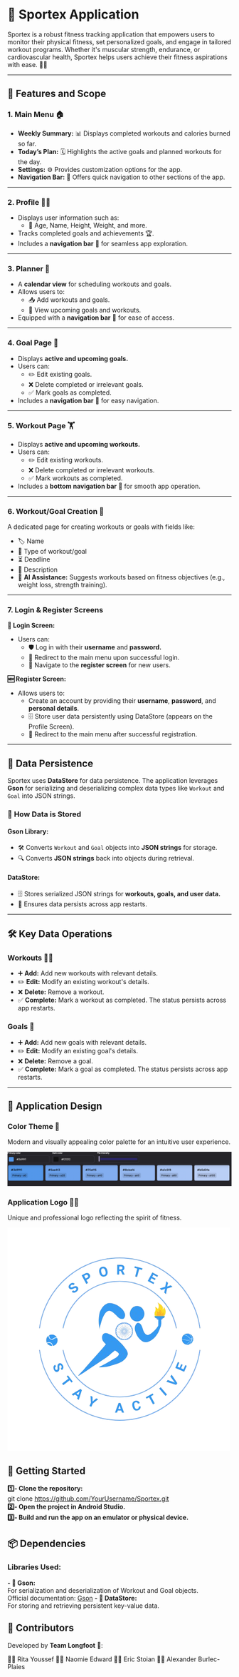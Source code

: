 # 📱 **Sportex Application**

Sportex is a robust fitness tracking application that empowers users to monitor their physical fitness, set personalized goals, and engage in tailored workout programs. Whether it's muscular strength, endurance, or cardiovascular health, Sportex helps users achieve their fitness aspirations with ease. 💪✨

---

## 🌟 **Features and Scope**

### **1. Main Menu** 🏠
- **Weekly Summary:** 📊 Displays completed workouts and calories burned so far.
- **Today’s Plan:** 🗓️ Highlights the active goals and planned workouts for the day.
- **Settings:** ⚙️ Provides customization options for the app.
- **Navigation Bar:** 🚀 Offers quick navigation to other sections of the app.

---

### **2. Profile** 🧑‍💻
- Displays user information such as:
  - 👤 Age, Name, Height, Weight, and more.
- Tracks completed goals and achievements 🏆.
- Includes a **navigation bar** 🚀 for seamless app exploration.

---

### **3. Planner** 📅
- A **calendar view** for scheduling workouts and goals.
- Allows users to:
  - 📥 Add workouts and goals.
  - 🔎 View upcoming goals and workouts.
- Equipped with a **navigation bar** 🚀 for ease of access.

---

### **4. Goal Page** 🎯
- Displays **active and upcoming goals.**
- Users can:
  - ✏️ Edit existing goals.
  - ❌ Delete completed or irrelevant goals.
  - ✅ Mark goals as completed.
- Includes a **navigation bar** 🚀 for easy navigation.

---

### **5. Workout Page** 🏋️
- Displays **active and upcoming workouts.**
- Users can:
  - ✏️ Edit existing workouts.
  - ❌ Delete completed or irrelevant workouts.
  - ✅ Mark workouts as completed.
- Includes a **bottom navigation bar** 🚀 for smooth app operation.

---

### **6. Workout/Goal Creation** 📝
A dedicated page for creating workouts or goals with fields like:
- 🏷️ Name
- 🧭 Type of workout/goal
- ⏳ Deadline
- 📖 Description
- 🤖 **AI Assistance:** Suggests workouts based on fitness objectives (e.g., weight loss, strength training).

---

### **7. Login & Register Screens**

**🔑 Login Screen:**
- Users can:
  - 🛡️ Log in with their **username** and **password.**
  - 🔀 Redirect to the main menu upon successful login.
  - 🚪 Navigate to the **register screen** for new users.

**🆕 Register Screen:**
- Allows users to:
  - Create an account by providing their **username**, **password**, and **personal details**.
  - 🗄️ Store user data persistently using DataStore (appears on the Profile Screen).
  - 🔀 Redirect to the main menu after successful registration.

---

## 💾 **Data Persistence**

Sportex uses **DataStore** for data persistence. The application leverages **Gson** for serializing and deserializing complex data types like `Workout` and `Goal` into JSON strings.

### 🔄 **How Data is Stored**
#### **Gson Library:**
- 🛠️ Converts `Workout` and `Goal` objects into **JSON strings** for storage.
- 🔍 Converts **JSON strings** back into objects during retrieval.

#### **DataStore:**
- 🗄️ Stores serialized JSON strings for **workouts, goals, and user data.**
- 📌 Ensures data persists across app restarts.

---

## 🛠️ **Key Data Operations**

### **Workouts** 🏋️‍♀️
- ➕ **Add:** Add new workouts with relevant details.
- ✏️ **Edit:** Modify an existing workout's details.
- ❌ **Delete:** Remove a workout.
- ✅ **Complete:** Mark a workout as completed. The status persists across app restarts.

### **Goals** 🎯
- ➕ **Add:** Add new goals with relevant details.
- ✏️ **Edit:** Modify an existing goal's details.
- ❌ **Delete:** Remove a goal.
- ✅ **Complete:** Mark a goal as completed. The status persists across app restarts.

---

## 🎨 **Application Design**

### **Color Theme** 🎨
Modern and visually appealing color palette for an intuitive user experience.

 ![Light Blue](./palette.png) 

### **Application Logo** 🏋️‍♂️
Unique and professional logo reflecting the spirit of fitness.

![Sportex Logo](./Sportex-removebg-preview.png)

## 🚀 Getting Started

**1️⃣- Clone the repository:** <br>
 git clone https://github.com/YourUsername/Sportex.git <br>
**2️⃣- Open the project in Android Studio.** <br>
**3️⃣- Build and run the app on an emulator or physical device.**

## 📦 Dependencies

### Libraries Used:
 **- 📜 Gson:**  <br>
For serialization and deserialization of Workout and Goal objects.  <br>
Official documentation: [Gson](https://medium.com/@hissain.khan/parsing-with-google-gson-library-in-android-kotlin-7920e26f5520)
**- 💾 DataStore:**  <br>
For storing and retrieving persistent key-value data. <br>


## 🤝 Contributors

Developed by **Team Longfoot** 🚀: <br>

👩‍💻 Rita Youssef
👩‍💻 Naomie Edward
👨‍💻 Eric Stoian
👨‍💻 Alexander Burlec-Plaies
